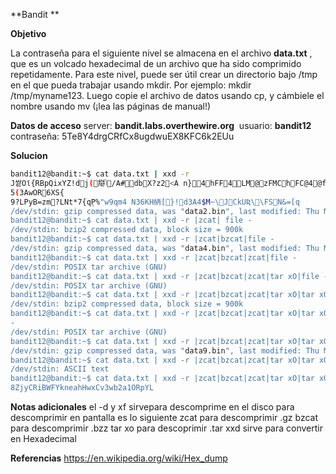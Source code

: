 **Bandit **

**Objetivo**

La contraseña para el siguiente nivel se almacena en el archivo **data.txt** , que es un volcado hexadecimal de un archivo que ha sido comprimido repetidamente. Para este nivel, puede ser útil crear un directorio bajo /tmp en el que pueda trabajar usando mkdir. Por ejemplo: mkdir /tmp/myname123. Luego copie el archivo de datos usando cp, y cámbiele el nombre usando mv (¡lea las páginas de manual!)

**Datos de acceso**
server: **bandit.labs.overthewire.org** 
usuario: **bandit12**
contraseña: 5Te8Y4drgCRfCx8ugdwuEX8KFC6k2EUu

**Solucion**
```bash
bandit12@bandit:~$ cat data.txt | xxd -r
J쌑Oϊ{RBpQixYZ!dj(搿ݳ/A#dbX?z2<A n}4hFF4LM@zFMChFC@4@fhihPhMh
5(3AwOR6XS{
9?LPyB=zm?LNt*7{qP̜%"w9qm4 N36KH䋑[}!d3A4$M~\JCkUƦ\\FSN&=[q      \)$:Ht&/(]BB9<s h=bandit12@bandit:~$ cat data.txt | xxd -r | file -
/dev/stdin: gzip compressed data, was "data2.bin", last modified: Thu May  7 18:14:30 2020, max compression, from Unix
bandit12@bandit:~$ cat data.txt | xxd -r |zcat| file -
/dev/stdin: bzip2 compressed data, block size = 900k
bandit12@bandit:~$ cat data.txt | xxd -r |zcat|bzcat|file -
/dev/stdin: gzip compressed data, was "data4.bin", last modified: Thu May  7 18:14:30 2020, max compression, from Unix
bandit12@bandit:~$ cat data.txt | xxd -r |zcat|bzcat|zcat|file -
/dev/stdin: POSIX tar archive (GNU)
bandit12@bandit:~$ cat data.txt | xxd -r |zcat|bzcat|zcat|tar xO|file -
/dev/stdin: POSIX tar archive (GNU)
bandit12@bandit:~$ cat data.txt | xxd -r |zcat|bzcat|zcat|tar xO|tar xO|file -
/dev/stdin: bzip2 compressed data, block size = 900k
bandit12@bandit:~$ cat data.txt | xxd -r |zcat|bzcat|zcat|tar xO|tar xO|bzcat|file
-
/dev/stdin: POSIX tar archive (GNU)
bandit12@bandit:~$ cat data.txt | xxd -r |zcat|bzcat|zcat|tar xO|tar xO|bzcat|tar xO|file -
/dev/stdin: gzip compressed data, was "data9.bin", last modified: Thu May  7 18:14:30 2020, max compression, from Unix
bandit12@bandit:~$ cat data.txt | xxd -r |zcat|bzcat|zcat|tar xO|tar xO|bzcat|tar xO|zcat|file -
/dev/stdin: ASCII text
bandit12@bandit:~$ cat data.txt | xxd -r |zcat|bzcat|zcat|tar xO|tar xO|bzcat|tar xO|zcat
8ZjyCRiBWFYkneahHwxCv3wb2a1ORpYL
```

**Notas adicionales** 
el -d  y xf sirvepara descomprime  en el disco
para descomprimir en pantalla es lo siguiente 
zcat para descomprimir .gz
bzcat para descomprimir .bzz
tar xo para descoprimir .tar
xxd sirve para convertir en Hexadecimal

**Referencias** 
https://en.wikipedia.org/wiki/Hex_dump